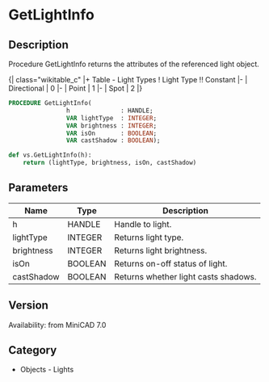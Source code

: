 # GetLightInfo

## Description
Procedure GetLightInfo returns the attributes of the referenced light object.

{| class="wikitable_c"
|+ Table - Light Types
! Light Type !! Constant
|-
| Directional
| 0
|-
| Point
| 1
|-
| Spot
| 2
|}

```pascal
PROCEDURE GetLightInfo(
				h              : HANDLE;
				VAR lightType  : INTEGER;
				VAR brightness : INTEGER;
				VAR isOn       : BOOLEAN;
				VAR castShadow : BOOLEAN);
```

```python
def vs.GetLightInfo(h):
    return (lightType, brightness, isOn, castShadow)
```

## Parameters
|Name|Type|Description|
|---|---|---|
|h|HANDLE|Handle to light.|
|lightType|INTEGER|Returns light type.|
|brightness|INTEGER|Returns light brightness.|
|isOn|BOOLEAN|Returns on-off status of light.|
|castShadow|BOOLEAN|Returns whether light casts shadows.|

## Version
Availability: from MiniCAD 7.0

## Category
* Objects - Lights

